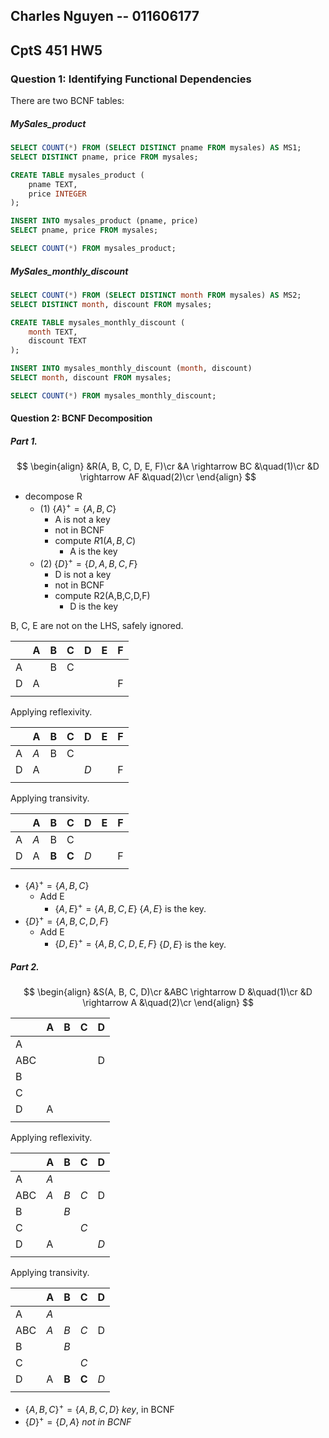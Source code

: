 ## Charles Nguyen -- 011606177
## CptS 451 HW5


### Question 1: Identifying Functional Dependencies

There are two BCNF tables:

##### MySales_product

```sql
SELECT COUNT(*) FROM (SELECT DISTINCT pname FROM mysales) AS MS1;
SELECT DISTINCT pname, price FROM mysales;
```

```sql
CREATE TABLE mysales_product (
	pname TEXT,
	price INTEGER
);

INSERT INTO mysales_product (pname, price)
SELECT pname, price FROM mysales;

SELECT COUNT(*) FROM mysales_product;
```

##### MySales_monthly_discount

```sql
SELECT COUNT(*) FROM (SELECT DISTINCT month FROM mysales) AS MS2;
SELECT DISTINCT month, discount FROM mysales;
```

```sql
CREATE TABLE mysales_monthly_discount (
	month TEXT,
	discount TEXT
);

INSERT INTO mysales_monthly_discount (month, discount)
SELECT month, discount FROM mysales;

SELECT COUNT(*) FROM mysales_monthly_discount;
```

<div style="page-break-after:always;" > </div>

#### Question 2: BCNF Decomposition

##### Part 1.
$$
\begin{align}
&R(A, B, C, D, E, F)\cr
&A \rightarrow BC &\quad(1)\cr
&D \rightarrow AF &\quad(2)\cr
\end{align}
$$
- decompose R
	- (1) $\{A\}^+ = \{A,B,C\}$
		- A is not a key
		- not in BCNF
		 - compute $R1(A,B,C)$
			 - A is the key
	- (2) $\{D\}^+ = \{D,A,B,C,F\}$
		- D is not a key
		- not in BCNF
		- compute R2(A,B,C,D,F)
			- D is the key

B, C, E are not on the LHS, safely ignored.

|     | A   | B   | C   | D   | E   | F   |
| --- | --- | --- | --- | --- | --- | --- |
| A   |     | B   | C   |     |     |     |
| D   | A   |     |     |     |     | F   |
|     |     |     |     |     |     |     |

Applying reflexivity.

|     | A   | B   | C   | D   | E   | F   |
| --- | --- | --- | --- | --- | --- | --- |
| A   | *A* | B   | C   |     |     |     |
| D   | A   |     |     | *D* |     | F   |
|     |     |     |     |     |     |     |

Applying transivity.

|     | A   | B     | C     | D   | E   | F   |
| --- | --- | ----- | ----- | --- | --- | --- |
| A   | *A* | B     | C     |     |     |     |
| D   | A   | **B** | **C** | *D* |     | F   |
|     |     |       |       |     |     |     |

- $\{A\}^+ = \{A,B,C\}$ 
	- Add E
		- $\{A,E\}^+ = \{A,B,C,E\}$ 
		$\{A,E\}$ is the key.
- $\{D\}^+ = \{A,B,C,D,F\}$
	- Add E
		- $\{D,E\}^+ = \{A,B,C,D,E,F\}$
		$\{D,E\}$ is the key.

<div style="page-break-after:always;" ></div>

##### Part 2.
$$
\begin{align}
&S(A, B, C, D)\cr
&ABC \rightarrow D &\quad(1)\cr
&D \rightarrow A &\quad(2)\cr
\end{align}
$$

|     | A   | B   | C   | D   |
| --- | --- | --- | --- | --- |
| A   |     |     |     |     |
| ABC |     |     |     | D   |
| B   |     |     |     |     |
| C   |     |     |     |     |
| D   | A   |     |     |     |
|     |     |     |     |     |

Applying reflexivity.

|     | A   | B   | C   | D   |
| --- | --- | --- | --- | --- |
| A   | *A* |     |     |     |
| ABC | *A* | *B* | *C* | D   |
| B   |     | *B* |     |     |
| C   |     |     | *C* |     |
| D   | A   |     |     | *D* |
|     |     |     |     |     |

Applying transivity.

|     | A   | B     | C     | D   | 
| --- | --- | ----- | ----- | --- |
| A   | *A* |       |       |     |
| ABC | *A* | *B*   | *C*   | D   |
| B   |     | *B*   |       |     |
| C   |     |       | *C*   |     |
| D   | A   | **B** | **C** | *D* |
|     |     |       |       |     |

- $\{A,B,C\}^+ = \{A,B,C,D\}$ *key*, in BCNF
- $\{D\}^+ = \{D,A\}$ *not in BCNF*
